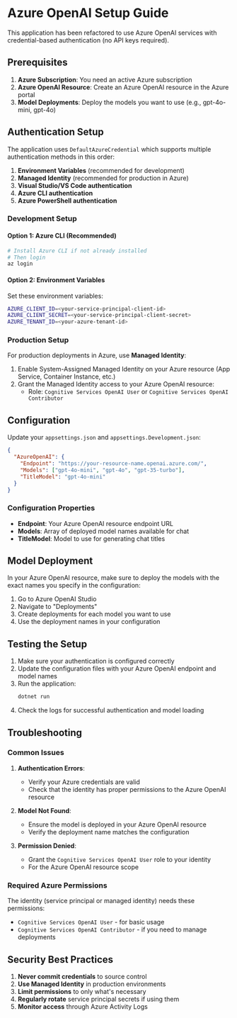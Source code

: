 # Azure OpenAI Setup Guide

This application has been refactored to use Azure OpenAI services with credential-based authentication (no API keys required).

## Prerequisites

1. **Azure Subscription**: You need an active Azure subscription
2. **Azure OpenAI Resource**: Create an Azure OpenAI resource in the Azure portal
3. **Model Deployments**: Deploy the models you want to use (e.g., gpt-4o-mini, gpt-4o)

## Authentication Setup

The application uses `DefaultAzureCredential` which supports multiple authentication methods in this order:

1. **Environment Variables** (recommended for development)
2. **Managed Identity** (recommended for production in Azure)
3. **Visual Studio/VS Code authentication**
4. **Azure CLI authentication**
5. **Azure PowerShell authentication**

### Development Setup

#### Option 1: Azure CLI (Recommended)
```bash
# Install Azure CLI if not already installed
# Then login
az login
```

#### Option 2: Environment Variables
Set these environment variables:
```bash
AZURE_CLIENT_ID=<your-service-principal-client-id>
AZURE_CLIENT_SECRET=<your-service-principal-client-secret>
AZURE_TENANT_ID=<your-azure-tenant-id>
```

### Production Setup

For production deployments in Azure, use **Managed Identity**:

1. Enable System-Assigned Managed Identity on your Azure resource (App Service, Container Instance, etc.)
2. Grant the Managed Identity access to your Azure OpenAI resource:
   - Role: `Cognitive Services OpenAI User` or `Cognitive Services OpenAI Contributor`

## Configuration

Update your `appsettings.json` and `appsettings.Development.json`:

```json
{
  "AzureOpenAI": {
    "Endpoint": "https://your-resource-name.openai.azure.com/",
    "Models": ["gpt-4o-mini", "gpt-4o", "gpt-35-turbo"],
    "TitleModel": "gpt-4o-mini"
  }
}
```

### Configuration Properties

- **Endpoint**: Your Azure OpenAI resource endpoint URL
- **Models**: Array of deployed model names available for chat
- **TitleModel**: Model to use for generating chat titles

## Model Deployment

In your Azure OpenAI resource, make sure to deploy the models with the exact names you specify in the configuration:

1. Go to Azure OpenAI Studio
2. Navigate to "Deployments"
3. Create deployments for each model you want to use
4. Use the deployment names in your configuration

## Testing the Setup

1. Make sure your authentication is configured correctly
2. Update the configuration files with your Azure OpenAI endpoint and model names
3. Run the application:
   ```bash
   dotnet run
   ```
4. Check the logs for successful authentication and model loading

## Troubleshooting

### Common Issues

1. **Authentication Errors**: 
   - Verify your Azure credentials are valid
   - Check that the identity has proper permissions to the Azure OpenAI resource

2. **Model Not Found**: 
   - Ensure the model is deployed in your Azure OpenAI resource
   - Verify the deployment name matches the configuration

3. **Permission Denied**: 
   - Grant the `Cognitive Services OpenAI User` role to your identity
   - For the Azure OpenAI resource scope

### Required Azure Permissions

The identity (service principal or managed identity) needs these permissions:
- `Cognitive Services OpenAI User` - for basic usage
- `Cognitive Services OpenAI Contributor` - if you need to manage deployments

## Security Best Practices

1. **Never commit credentials** to source control
2. **Use Managed Identity** in production environments
3. **Limit permissions** to only what's necessary
4. **Regularly rotate** service principal secrets if using them
5. **Monitor access** through Azure Activity Logs
